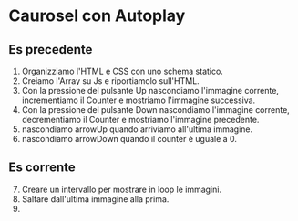 Caurosel con Autoplay
===
## Es precedente
1. Organizziamo l'HTML e CSS con uno schema statico.
2. Creiamo l'Array su Js e riportiamolo sull'HTML.
3. Con la pressione del pulsante Up nascondiamo l'immagine corrente, incrementiamo il Counter e mostriamo l'immagine successiva.
4. Con la pressione del pulsante Down nascondiamo l'immagine corrente, decrementiamo il Counter e mostriamo l'immagine precedente.
5. nascondiamo arrowUp quando arriviamo all'ultima immagine.
6. nascondiamo arrowDown quando il counter è uguale a 0.

## Es corrente
7. Creare un intervallo per mostrare in loop le immagini.
8. Saltare dall'ultima immagine alla prima.
9. 

